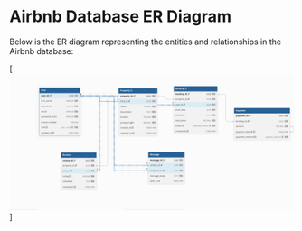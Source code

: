 # Airbnb Database ER Diagram

Below is the ER diagram representing the entities and relationships in the Airbnb database:

[![Airbnb ER Diagram](airbnb-erd.png)]